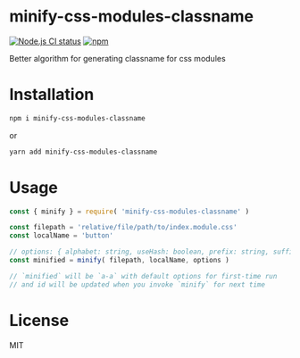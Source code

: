 # minify-css-modules-classname

[![Node.js CI status](https://github.com/fengzilong/minify-css-modules-classname/workflows/Node.js%20CI/badge.svg)](https://github.com/fengzilong/minify-css-modules-classname/actions) [![npm](https://img.shields.io/npm/v/minify-css-modules-classname.svg)](https://www.npmjs.com/package/minify-css-modules-classname)

Better algorithm for generating classname for css modules

# Installation

```bash
npm i minify-css-modules-classname
```

or

```bash
yarn add minify-css-modules-classname
```

# Usage

```js
const { minify } = require( 'minify-css-modules-classname' )

const filepath = 'relative/file/path/to/index.module.css'
const localName = 'button'

// options: { alphabet: string, useHash: boolean, prefix: string, suffix: string }
const minified = minify( filepath, localName, options )

// `minified` will be `a-a` with default options for first-time run
// and id will be updated when you invoke `minify` for next time
```

# License

MIT
